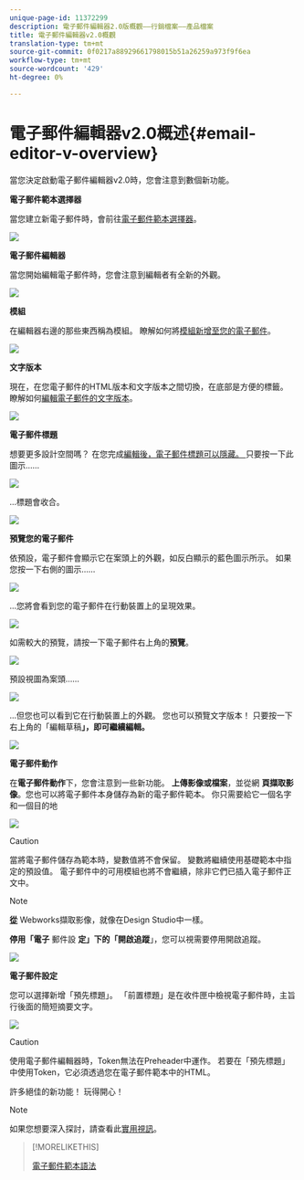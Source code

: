 ```yaml
---
unique-page-id: 11372299
description: 電子郵件編輯器2.0版概觀——行銷檔案——產品檔案
title: 電子郵件編輯器v2.0概觀
translation-type: tm+mt
source-git-commit: 0f0217a88929661798015b51a26259a973f9f6ea
workflow-type: tm+mt
source-wordcount: '429'
ht-degree: 0%

---
```



# 電子郵件編輯器v2.0概述{#email-editor-v-overview}

當您決定啟動電子郵件編輯器v2.0時，您會注意到數個新功能。

**電子郵件範本選擇器**

當您建立新電子郵件時，會前往[電子郵件範本選擇器](/help/marketo/product-docs/email-marketing/general/email-editor-2/email-template-picker-overview.md)。

![](assets/starter-templates-1.png)

**電子郵件編輯器**

當您開始編輯電子郵件時，您會注意到編輯者有全新的外觀。

![](assets/two-4.png)

**模組**

在編輯器右邊的那些東西稱為模組。 瞭解如何將[模組新增至您的電子郵件](/help/marketo/product-docs/email-marketing/general/email-editor-2/add-modules-to-your-email.md)。

![](assets/three-4.png)

**文字版本**

現在，在您電子郵件的HTML版本和文字版本之間切換，在底部是方便的標籤。 瞭解如何[編輯電子郵件的文字版本](/help/marketo/product-docs/email-marketing/general/creating-an-email/edit-the-text-version-of-an-email.md)。

![](assets/four-3.png)

**電子郵件標題**

想要更多設計空間嗎？ 在您完成[編輯後，電子郵件標題可以隱藏。 ](/help/marketo/product-docs/email-marketing/general/creating-an-email/edit-your-email-header.md)只要按一下此圖示……

![](assets/five-4.png)

...標題會收合。

![](assets/six-3.png)

**預覽您的電子郵件**

依預設，電子郵件會顯示它在案頭上的外觀，如反白顯示的藍色圖示所示。 如果您按一下右側的圖示……

![](assets/seven-3.png)

...您將會看到您的電子郵件在行動裝置上的呈現效果。

![](assets/eight-3.png)

如需較大的預覽，請按一下電子郵件右上角的&#x200B;**預覽**。

![](assets/preview1.png)

預設視圖為案頭……

![](assets/preview2.png)

...但您也可以看到它在行動裝置上的外觀。 您也可以預覽文字版本！ 只要按一下右上角的「編輯草稿&#x200B;**」，即可繼續編輯。**

![](assets/preview3.png)

**電子郵件動作**

在&#x200B;**電子郵件動作**&#x200B;下，您會注意到一些新功能。 **上傳影像或檔案**，並從網 **頁擷取影像**。您也可以將電子郵件本身儲存為新的電子郵件範本。 你只需要給它一個名字和一個目的地

![](assets/nine-3.png)

>[!CAUTION]
>
>當將電子郵件儲存為範本時，變數值將不會保留。 變數將繼續使用基礎範本中指定的預設值。 電子郵件中的可用模組也將不會繼續，除非它們已插入電子郵件正文中。

>[!NOTE]
>
>**[從](/help/marketo/product-docs/demand-generation/images-and-files/grab-the-images-from-a-web-page.md)** Webworks擷取影像，就像在Design Studio中一樣。

**停用「電子** 郵件設 **定」下的「開啟追蹤**」，您可以視需要停用開啟追蹤。

![](assets/thirteen-1.png)

**電子郵件設定**

您可以選擇新增「預先標題」。 「前置標題」是在收件匣中檢視電子郵件時，主旨行後面的簡短摘要文字。

![](assets/edit-settings-preheader-2.png)

>[!CAUTION]
>
>使用電子郵件編輯器時，Token無法在Preheader中運作。 若要在「預先標題」中使用Token，它必須透過您在電子郵件範本中的HTML。

許多絕佳的新功能！ 玩得開心！

>[!NOTE]
>
>如果您想要深入探討，請查看此[實用視訊](https://nation.marketo.com/videos/1463)。

>[!MORELIKETHIS]
>
>[電子郵件範本語法](/help/marketo/product-docs/email-marketing/general/email-editor-2/email-template-syntax.md)
